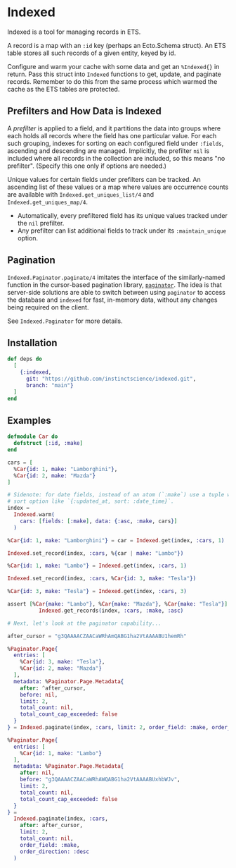 # Indexed

Indexed is a tool for managing records in ETS.

A record is a map with an `:id` key (perhaps an Ecto.Schema struct). An ETS
table stores all such records of a given entity, keyed by id.

Configure and warm your cache with some data and get an `%Indexed{}` in
return. Pass this struct into `Indexed` functions to get, update, and paginate
records. Remember to do this from the same process which warmed the cache as
the ETS tables are protected.

## Prefilters and How Data is Indexed

A *prefilter* is applied to a field, and it partitions the data into groups
where each holds all records where the field has one particular value. For
each such grouping, indexes for sorting on each configured field under
`:fields`, ascending and descending are managed. Implicitly, the prefilter
`nil` is included where all records in the collection are included, so this
means "no prefilter". (Specify this one only if options are needed.)

Unique values for certain fields under prefilters can be tracked. An
ascending list of these values or a map where values are occurrence counts
are available with `Indexed.get_uniques_list/4` and
`Indexed.get_uniques_map/4`.

* Automatically, every prefiltered field has its unique values tracked under
  the `nil` prefilter.
* Any prefilter can list additional fields to track under its
  `:maintain_unique` option.

## Pagination

`Indexed.Paginator.paginate/4` imitates the interface of the similarly-named
function in the cursor-based pagination library,
[`paginator`](https://github.com/duffelhq/paginator/). The idea is that
server-side solutions are able to switch between using `paginator` to access
the database and `indexed` for fast, in-memory data, without any changes
being required on the client.

See `Indexed.Paginator` for more details.

## Installation

```elixir
def deps do
  [
    {:indexed,
      git: "https://github.com/instinctscience/indexed.git",
      branch: "main"}
  ]
end
```

## Examples

```elixir
defmodule Car do
  defstruct [:id, :make]
end

cars = [
  %Car{id: 1, make: "Lamborghini"},
  %Car{id: 2, make: "Mazda"}
]

# Sidenote: for date fields, instead of an atom (`:make`) use a tuple with the
# sort option like `{:updated_at, sort: :date_time}`.
index =
  Indexed.warm(
    cars: [fields: [:make], data: {:asc, :make, cars}]
  )

%Car{id: 1, make: "Lamborghini"} = car = Indexed.get(index, :cars, 1)

Indexed.set_record(index, :cars, %{car | make: "Lambo"})

%Car{id: 1, make: "Lambo"} = Indexed.get(index, :cars, 1)

Indexed.set_record(index, :cars, %Car{id: 3, make: "Tesla"})

%Car{id: 3, make: "Tesla"} = Indexed.get(index, :cars, 3)

assert [%Car{make: "Lambo"}, %Car{make: "Mazda"}, %Car{make: "Tesla"}] =
          Indexed.get_records(index, :cars, :make, :asc)

# Next, let's look at the paginator capability...

after_cursor = "g3QAAAACZAACaWRhAmQABG1ha2VtAAAABU1hemRh"

%Paginator.Page{
  entries: [
    %Car{id: 3, make: "Tesla"},
    %Car{id: 2, make: "Mazda"}
  ],
  metadata: %Paginator.Page.Metadata{
    after: ^after_cursor,
    before: nil,
    limit: 2,
    total_count: nil,
    total_count_cap_exceeded: false
  }
} = Indexed.paginate(index, :cars, limit: 2, order_field: :make, order_direction: :desc)

%Paginator.Page{
  entries: [
    %Car{id: 1, make: "Lambo"}
  ],
  metadata: %Paginator.Page.Metadata{
    after: nil,
    before: "g3QAAAACZAACaWRhAWQABG1ha2VtAAAABUxhbWJv",
    limit: 2,
    total_count: nil,
    total_count_cap_exceeded: false
  }
} =
  Indexed.paginate(index, :cars,
    after: after_cursor,
    limit: 2,
    total_count: nil,
    order_field: :make,
    order_direction: :desc
  )
```
